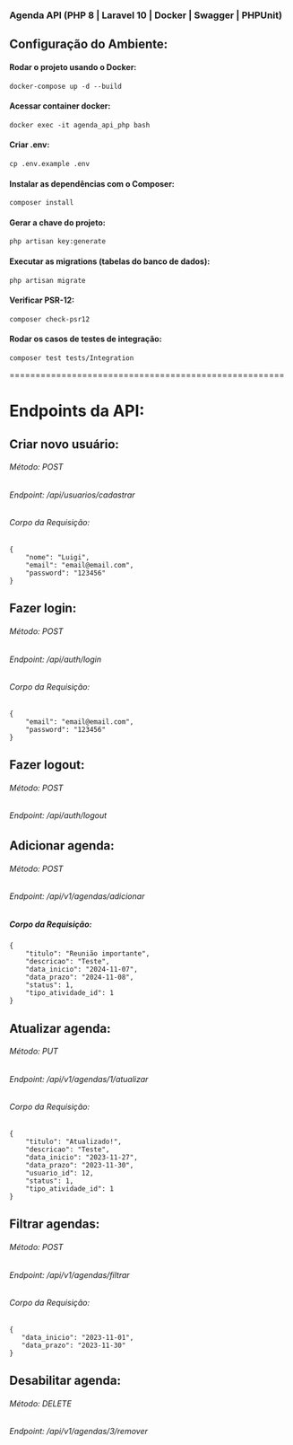 
###  Agenda API (PHP 8 | Laravel 10 | Docker | Swagger | PHPUnit)

## Configuração do Ambiente:

#### Rodar o projeto usando o Docker:
```docker-compose up -d --build```

#### Acessar container docker:
```docker exec -it agenda_api_php bash```

#### Criar .env:
```cp .env.example .env```

#### Instalar as dependências com o Composer:
```composer install```

#### Gerar a chave do projeto:
```php artisan key:generate```

#### Executar as migrations (tabelas do banco de dados):
```php artisan migrate```

#### Verificar PSR-12:
```composer check-psr12```

#### Rodar os casos de testes de integração:
```composer test tests/Integration```

=====================================================

# Endpoints da API:

##  Criar novo usuário:
###### Método: POST
###### Endpoint: /api/usuarios/cadastrar
###### Corpo da Requisição:
```
{
    "nome": "Luigi",
    "email": "email@email.com",
    "password": "123456"
}
```

## Fazer login:
###### Método: POST
###### Endpoint: /api/auth/login
###### Corpo da Requisição:
```
{
    "email": "email@email.com",
    "password": "123456"
}
```

## Fazer logout:
###### Método: POST
###### Endpoint: /api/auth/logout

## Adicionar agenda:
###### Método: POST
###### Endpoint: /api/v1/agendas/adicionar
##### Corpo da Requisição:
```
{
    "titulo": "Reunião importante",
    "descricao": "Teste",
    "data_inicio": "2024-11-07",
    "data_prazo": "2024-11-08",
    "status": 1,
    "tipo_atividade_id": 1
}
```

## Atualizar agenda:
###### Método: PUT
###### Endpoint: /api/v1/agendas/1/atualizar
###### Corpo da Requisição:
```
{
    "titulo": "Atualizado!",
    "descricao": "Teste",
    "data_inicio": "2023-11-27",
    "data_prazo": "2023-11-30",
    "usuario_id": 12,
    "status": 1,
    "tipo_atividade_id": 1
}
```

## Filtrar agendas:
###### Método: POST
###### Endpoint: /api/v1/agendas/filtrar
###### Corpo da Requisição:
```
{
   "data_inicio": "2023-11-01",
   "data_prazo": "2023-11-30"
}
```

## Desabilitar agenda:
###### Método: DELETE
###### Endpoint: /api/v1/agendas/3/remover
